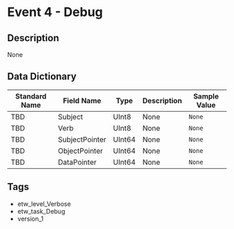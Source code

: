 # Event 4 - Debug

## Description
None

## Data Dictionary
|Standard Name|Field Name|Type|Description|Sample Value|
|---|---|---|---|---|
|TBD|Subject|UInt8|None|`None`|
|TBD|Verb|UInt8|None|`None`|
|TBD|SubjectPointer|UInt64|None|`None`|
|TBD|ObjectPointer|UInt64|None|`None`|
|TBD|DataPointer|UInt64|None|`None`|

## Tags
* etw_level_Verbose
* etw_task_Debug
* version_1